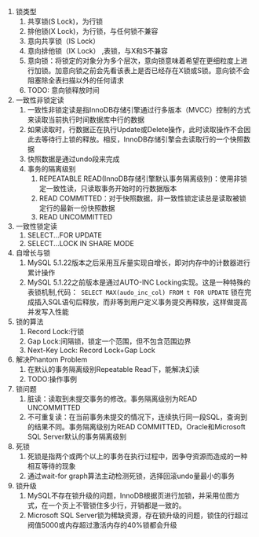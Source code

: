 1. 锁类型
   1. 共享锁(S Lock)，为行锁
   2. 排他锁(X Lock)，为行锁，与任何锁不兼容
   3. 意向共享锁（IS Lock）
   4. 意向排他锁（IX Lock） ,表锁，与X和S不兼容
   5. 意向锁：将锁定的对象分为多个层次，意向锁意味着希望在更细粒度上进行加锁。加意向锁之前会先看该表上是否已经存在X锁或S锁。意向锁不会阻塞除全表扫描以外的任何请求
   6. TODO: 意向锁释放时间
2. 一致性非锁定读
    1. 一致性非锁定读是指InnoDB存储引擎通过行多版本（MVCC）控制的方式来读取当前执行时间数据库中行的数据
    2. 如果读取时，行数据正在执行Update或Delete操作，此时读取操作不会因此去等待行上锁的释放。相反，InnoDB存储引擎会去读取行的一个快照数据
    3. 快照数据是通过undo段来完成
    4. 事务的隔离级别
        1. REPEATABLE READ(InnoDB存储引擎默认事务隔离级别)：使用非锁定一致性读，只读取事务开始时的行数据版本
        2. READ COMMITTED：对于快照数据，非一致性锁定读总是读取被锁定行的最新一份快照数据
        3. READ UNCOMMITTED
3. 一致性锁定读
    1. SELECT...FOR UPDATE
    2. SELECT...LOCK IN SHARE MODE
4. 自增长与锁
    1. MySQL 5.1.22版本之后采用互斥量实现自增长，即对内存中的计数器进行累计操作
    2. MySQL 5.1.22之前版本是通过AUTO-INC Locking实现。这是一种特殊的表锁机制,代码：` SELECT MAX(audo_inc_col) FROM t FOR UPDATE` 
    锁在完成插入SQL语句后释放，而非等到用户定义事务提交再释放，这样做提高并发写入性能
5. 锁的算法
    1. Record Lock:行锁
    2. Gap Lock:间隔锁，锁定一个范围，但不包含范围边界
    3. Next-Key Lock: Record Lock+Gap Lock
6. 解决Phantom Problem
    1. 在默认的事务隔离级别Repeatable Read下，能解决幻读
    2. TODO:操作事例
7. 锁问题
    1. 脏读：读取到未提交事务的修改。事务隔离级别为READ UNCOMMITTED
    2. 不可重复读：在当前事务未提交的情况下，连续执行同一段SQL，查询到的结果不同。事务隔离级别为READ COMMITTED。Oracle和Microsoft SQL Server默认的事务隔离级别
8. 死锁
    1. 死锁是指两个或两个以上的事务在执行过程中，因争夺资源而造成的一种相互等待的现象
    2. 通过wait-for graph算法主动检测死锁，选择回滚undo量最小的事务
9. 锁升级
    1. MySQL不存在锁升级的问题，InnoDB根据页进行加锁，并采用位图方式，在一个页上不管锁住多少行，开销都是一致的。
    2. Microsoft SQL Server锁为稀缺资源，存在锁升级的问题，锁住的行超过阀值5000或内存超过激活内存的40%锁都会升级

